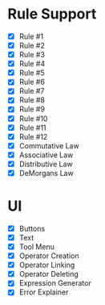 # Rule Support
- [x] Rule #1
- [x] Rule #2
- [x] Rule #3
- [x] Rule #4
- [x] Rule #5
- [x] Rule #6
- [x] Rule #7
- [x] Rule #8
- [x] Rule #9
- [x] Rule #10
- [x] Rule #11
- [x] Rule #12
- [x] Commutative Law
- [x] Associative Law
- [x] Distributive Law
- [x] DeMorgans Law

# UI
- [x] Buttons
- [x] Text
- [x] Tool Menu
- [x] Operator Creation
- [x] Operator Linking
- [x] Operator Deleting
- [x] Expression Generator
- [x] Error Explainer
